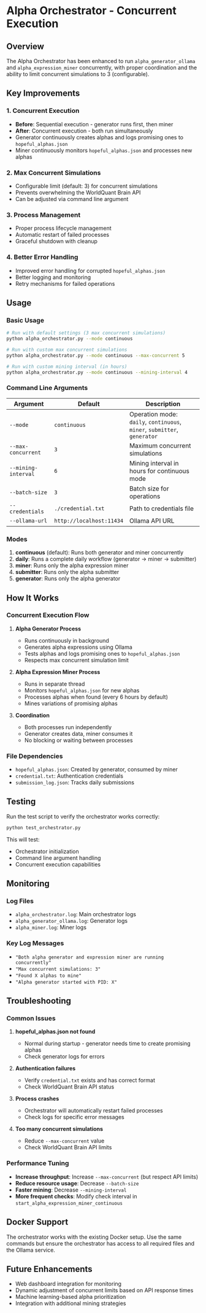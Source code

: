 # Alpha Orchestrator - Concurrent Execution

## Overview

The Alpha Orchestrator has been enhanced to run `alpha_generator_ollama` and `alpha_expression_miner` concurrently, with proper coordination and the ability to limit concurrent simulations to 3 (configurable).

## Key Improvements

### 1. Concurrent Execution
- **Before**: Sequential execution - generator runs first, then miner
- **After**: Concurrent execution - both run simultaneously
- Generator continuously creates alphas and logs promising ones to `hopeful_alphas.json`
- Miner continuously monitors `hopeful_alphas.json` and processes new alphas

### 2. Max Concurrent Simulations
- Configurable limit (default: 3) for concurrent simulations
- Prevents overwhelming the WorldQuant Brain API
- Can be adjusted via command line argument

### 3. Process Management
- Proper process lifecycle management
- Automatic restart of failed processes
- Graceful shutdown with cleanup

### 4. Better Error Handling
- Improved error handling for corrupted `hopeful_alphas.json`
- Better logging and monitoring
- Retry mechanisms for failed operations

## Usage

### Basic Usage
```bash
# Run with default settings (3 max concurrent simulations)
python alpha_orchestrator.py --mode continuous

# Run with custom max concurrent simulations
python alpha_orchestrator.py --mode continuous --max-concurrent 5

# Run with custom mining interval (in hours)
python alpha_orchestrator.py --mode continuous --mining-interval 4
```

### Command Line Arguments

| Argument | Default | Description |
|----------|---------|-------------|
| `--mode` | `continuous` | Operation mode: `daily`, `continuous`, `miner`, `submitter`, `generator` |
| `--max-concurrent` | `3` | Maximum concurrent simulations |
| `--mining-interval` | `6` | Mining interval in hours for continuous mode |
| `--batch-size` | `3` | Batch size for operations |
| `--credentials` | `./credential.txt` | Path to credentials file |
| `--ollama-url` | `http://localhost:11434` | Ollama API URL |

### Modes

1. **continuous** (default): Runs both generator and miner concurrently
2. **daily**: Runs a complete daily workflow (generator → miner → submitter)
3. **miner**: Runs only the alpha expression miner
4. **submitter**: Runs only the alpha submitter
5. **generator**: Runs only the alpha generator

## How It Works

### Concurrent Execution Flow

1. **Alpha Generator Process**
   - Runs continuously in background
   - Generates alpha expressions using Ollama
   - Tests alphas and logs promising ones to `hopeful_alphas.json`
   - Respects max concurrent simulation limit

2. **Alpha Expression Miner Process**
   - Runs in separate thread
   - Monitors `hopeful_alphas.json` for new alphas
   - Processes alphas when found (every 6 hours by default)
   - Mines variations of promising alphas

3. **Coordination**
   - Both processes run independently
   - Generator creates data, miner consumes it
   - No blocking or waiting between processes

### File Dependencies

- `hopeful_alphas.json`: Created by generator, consumed by miner
- `credential.txt`: Authentication credentials
- `submission_log.json`: Tracks daily submissions

## Testing

Run the test script to verify the orchestrator works correctly:

```bash
python test_orchestrator.py
```

This will test:
- Orchestrator initialization
- Command line argument handling
- Concurrent execution capabilities

## Monitoring

### Log Files
- `alpha_orchestrator.log`: Main orchestrator logs
- `alpha_generator_ollama.log`: Generator logs
- `alpha_miner.log`: Miner logs

### Key Log Messages
- `"Both alpha generator and expression miner are running concurrently"`
- `"Max concurrent simulations: 3"`
- `"Found X alphas to mine"`
- `"Alpha generator started with PID: X"`

## Troubleshooting

### Common Issues

1. **hopeful_alphas.json not found**
   - Normal during startup - generator needs time to create promising alphas
   - Check generator logs for errors

2. **Authentication failures**
   - Verify `credential.txt` exists and has correct format
   - Check WorldQuant Brain API status

3. **Process crashes**
   - Orchestrator will automatically restart failed processes
   - Check logs for specific error messages

4. **Too many concurrent simulations**
   - Reduce `--max-concurrent` value
   - Check WorldQuant Brain API limits

### Performance Tuning

- **Increase throughput**: Increase `--max-concurrent` (but respect API limits)
- **Reduce resource usage**: Decrease `--batch-size`
- **Faster mining**: Decrease `--mining-interval`
- **More frequent checks**: Modify check interval in `start_alpha_expression_miner_continuous`

## Docker Support

The orchestrator works with the existing Docker setup. Use the same commands but ensure the orchestrator has access to all required files and the Ollama service.

## Future Enhancements

- Web dashboard integration for monitoring
- Dynamic adjustment of concurrent limits based on API response times
- Machine learning-based alpha prioritization
- Integration with additional mining strategies
